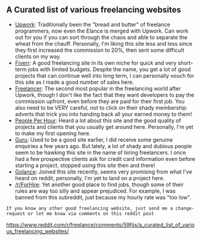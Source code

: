 ## A Curated list of various freelancing websites

- [Upwork](https://www.upwork.com): Traditionally been the "bread and butter" of freelance programmers, now even the Elance is merged with Upwork. Can work out for you if you can sort through the chaos and able to separate the wheat from the chauff. Personally, I'm liking this site less and less since they first increased the commission to 20%, then sent some difficult clients on my way.
- [Fiverr](https://www.fiverr.com): A good freelancing site in its own niche for quick and very short-term jobs with limited budgets. Despite the name, you get a lot of good projects that can continue well into long term, I can personally vouch for this site as I made a good number of sales here.
- [Freelancer](https://www.freelancer.com): The second most popular in the freelancing world after Upwork, though I don't like the fact that they want developers to pay the commission upfront, even before they are paid for their first job. You also need to be VERY careful, not to click on their shady membership adverts that trick you into handing back all your earned money to them!
- [People Per Hour](http://www.peopleperhour.com): Heard a lot about this site and the good quality of projects and clients that you usually get around here. Personally, I'm yet to make my first opening here.
- [Guru](http://www.guru.com): Used to be a good site earlier, I did receive some genuine enquiries a few years ago. But lately, a lot of shady and dubious people seem to be hawking this site in the name of hiring freelancers. I once had a few prospective clients ask for credit card information even before starting a project, stopped using this site then and there!
- [Golance](https://golance.com): Joined this site recently, seems very promising from what I've heard on reddit, personally, I'm yet to land on a project here.
- [/r/ForHire](http://www.reddit.com/r/forhire): Yet another good place to find jobs, though some of their rules are way too silly and appear prejudiced. For example, I was banned from this subreddit, just because my hourly rate was "too low".



`If you know any other good freelancing website, just send me a change-request or let me know via comments on this reddit post`

https://www.reddit.com/r/freelance/comments/59fijs/a_curated_list_of_various_freelancing_websites/

